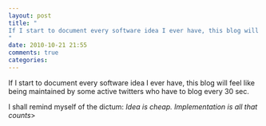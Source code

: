 ```yaml
---
layout: post
title: "
If I start to document every software idea I ever have, this blog will feel like being maintained by some active twitters who have to blog every 30 sec.
"
date: 2010-10-21 21:55
comments: true
categories: 
---
```


If I start to document every software idea I ever have, this blog will feel like being maintained by some active twitters who have to blog every 30 sec.


I shall remind myself of the dictum: *Idea is cheap. Implementation is all that counts*>

